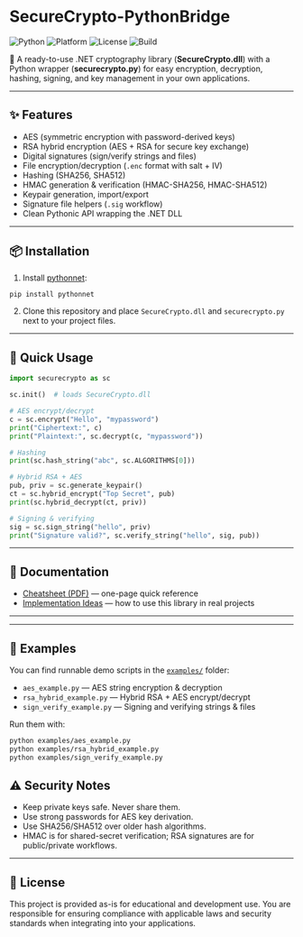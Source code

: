 # SecureCrypto-PythonBridge

![Python](https://img.shields.io/badge/python-3.9%2B-blue)
![Platform](https://img.shields.io/badge/platform-Windows%20%7C%20Linux%20%7C%20macOS-lightgrey)
![License](https://img.shields.io/badge/license-MIT-green)
![Build](https://img.shields.io/badge/build-passing-brightgreen)


🔐 A ready-to-use .NET cryptography library (**SecureCrypto.dll**) with a Python wrapper (**securecrypto.py**) for easy encryption, decryption, hashing, signing, and key management in your own applications.

---

## ✨ Features
- AES (symmetric encryption with password-derived keys)
- RSA hybrid encryption (AES + RSA for secure key exchange)
- Digital signatures (sign/verify strings and files)
- File encryption/decryption (`.enc` format with salt + IV)
- Hashing (SHA256, SHA512)
- HMAC generation & verification (HMAC-SHA256, HMAC-SHA512)
- Keypair generation, import/export
- Signature file helpers (`.sig` workflow)
- Clean Pythonic API wrapping the .NET DLL

---

## 📦 Installation

1. Install [pythonnet](https://github.com/pythonnet/pythonnet):

```bash
pip install pythonnet
```

2. Clone this repository and place `SecureCrypto.dll` and `securecrypto.py` next to your project files.

---

## 🚀 Quick Usage

```python
import securecrypto as sc

sc.init()  # loads SecureCrypto.dll

# AES encrypt/decrypt
c = sc.encrypt("Hello", "mypassword")
print("Ciphertext:", c)
print("Plaintext:", sc.decrypt(c, "mypassword"))

# Hashing
print(sc.hash_string("abc", sc.ALGORITHMS[0]))

# Hybrid RSA + AES
pub, priv = sc.generate_keypair()
ct = sc.hybrid_encrypt("Top Secret", pub)
print(sc.hybrid_decrypt(ct, priv))

# Signing & verifying
sig = sc.sign_string("hello", priv)
print("Signature valid?", sc.verify_string("hello", sig, pub))
```

---

## 📘 Documentation

- [Cheatsheet (PDF)](securecrypto_cheatsheet.pdf) — one-page quick reference  
- [Implementation Ideas](IMPLEMENTATION_IDEAS.md) — how to use this library in real projects  

---


---

## 📂 Examples

You can find runnable demo scripts in the [`examples/`](examples) folder:

- `aes_example.py` — AES string encryption & decryption
- `rsa_hybrid_example.py` — Hybrid RSA + AES encrypt/decrypt
- `sign_verify_example.py` — Signing and verifying strings & files

Run them with:

```bash
python examples/aes_example.py
python examples/rsa_hybrid_example.py
python examples/sign_verify_example.py
```

## ⚠️ Security Notes
- Keep private keys safe. Never share them.
- Use strong passwords for AES key derivation.
- Use SHA256/SHA512 over older hash algorithms.
- HMAC is for shared-secret verification; RSA signatures are for public/private workflows.

---

## 📄 License
This project is provided as-is for educational and development use. You are responsible for ensuring compliance with applicable laws and security standards when integrating into your applications.
